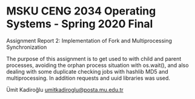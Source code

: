 # MSKU CENG 2034 Operating Systems - Spring 2020 Final
Assignment Report 2: Implementation of Fork and Multiprocessing Synchronization

The purpose of this assignment is to get used to with child and parent processes, avoiding the orphan process situation with os.wait(), and also dealing with some duplicate checking jobs with hashlib MD5 and multiprocessing. In addition requests and uuid libraries was used.

Ümit Kadiroğlu 
umitkadiroglu@posta.mu.edu.tr
